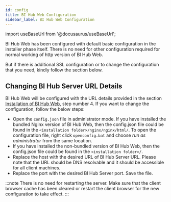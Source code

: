 ```yaml
---
id: config
title: BI Hub Web Configuration
sidebar_label: BI Hub Web Configuration
---
```


import useBaseUrl from '@docusaurus/useBaseUrl';

BI Hub Web has been configured with default basic configuration in the installer phase itself. There is no need for other configuration required for normal working of http version of BI Hub Web. 

But if there is additional SSL configuration or to change the configuration that you need, kindly follow the section below.

## Changing BI Hub Server URL Details

BI Hub Web will be configured with the URL details provided in the section [Installation of BI Hub Web](install), step number 4.
If you want to change the configuration, follow the below steps:

* Open the `config.json` file in administrator mode. If you have installed the bundled Nginx version of BI Hub Web, then the config.json file could be found in the `<installation folder>/nginx/nginx/html/`. To open the configuration file, right click `openconfig.bat` and choose *run as administrator* from the same location. 
* If you have installed the non-bundled version of BI Hub Web, then the config.json file could be found in the `<installation folder>/`.
* Replace the host with the desired URL of BI Hub Server URL. Please note that the URL should be DNS resolvable and it should be accessible for all client machines.
* Replace the port with the desired BI Hub Server port. Save the file. 

:::note
There is no need for restarting the server. Make sure that the client browser cache has been cleared or restart the client browser for the new configuration to take effect.
:::

<!-- 
## SSL Configuration

If you have installed BI Hub Web without Nginx, then configuring SSL will be out of the scope for this documentation. If you have installed BI Hub Web with Nginx, then follow the steps below to properly configure SSL.

By default,the bundled Nginx will contain the self-signed SSL certificate issued to example.com. Kindly have the proper SSL certificate from the authorized vendor in .crt format and key file. You can also have your own Self-Signed SSL certificate, but you need to make sure that certificate to a trusted certificate store by following the configuration steps provided by the particular browser which is out of scope for this document. BI Hub recommends to have the proper SSL certificate from the authorized vendor.

* To start with rename the SSL files to the required names. The X.X.X.X.crt file should be renamed to server.crt file and the X.X.X.X.key file should be renamed to server.key.
* Take backup of the server.crt and server.key files which could be found in the folder location `<installation_folder>/VBIViewWeb/nginx/nginx/conf`. In case of any failure in SSL configuration, we will need this file to bring back the server to normal working condition.
* Now replace these files with your own SSL files.•Nginx Server needs to be restarted for the configuration to take effect. For restarting the Nginx server, open manager-windows.exe file in administrator mode which could be found in the location `<installation_folder>/VBIViewWeb/nginx/`.
* In that application, select Manage Server tab, select Nginx server and click restart button. Wait for the server to get restarted.
* If there is any problem in restarting server, check the log files for the errors which could be found at `<installation_folder>/VBIViewWeb/nginx/nginx/logs/`.
* If you couldn’t trouble shoot the errors, kindly replace the old SSL file with the new one and restart the server.
* If the server starts successfully, then the problem will be mostly with the SSL file. Kindly verify the SSL certificate format and have a proper SSL format.

If you continue to have the problem, you could raise the support ticket in support portal or by sending email to support@visualbi.comwith supported log files and error images.

:::importantw
If you are going to configure SSL, please make sure that BI Hub Server and BI Hub Agents and its respective BI platforms should be also configured with proper SSL. You cannot access http content from the https protocol. Browser will throw the mixed content error, if you try to access http content from the https URL.
:::
-->